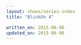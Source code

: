 ```yaml
---
layout: shows/series-index
title: "BlinkOn 4"

written_on: 2015-06-06
updated_on: 2015-06-06
---
```


<!-- Playlist: https://www.youtube.com/playlist?list=PL9ioqAuyl6UJNn8CSB0YFywnNIjfDXH5i -->
